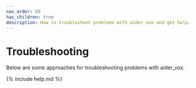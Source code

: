 ```yaml
---
nav_order: 60
has_children: true
description: How to troubleshoot problems with aider_vox and get help.
---
```


# Troubleshooting

Below are some approaches for troubleshooting problems with aider_vox.

{% include help.md %}
